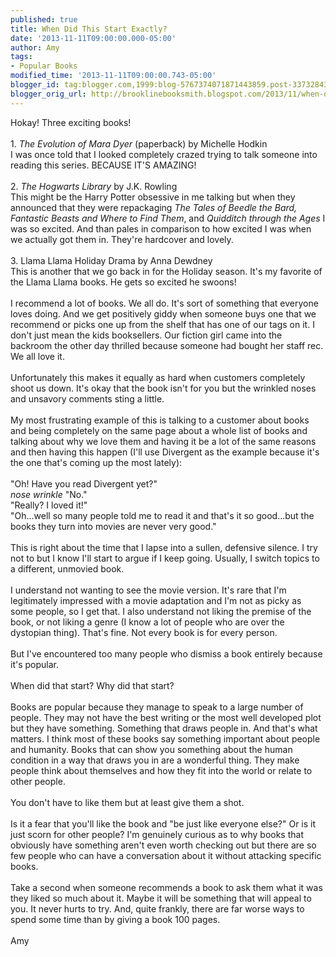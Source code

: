 ```yaml
---
published: true
title: When Did This Start Exactly?
date: '2013-11-11T09:00:00.000-05:00'
author: Amy
tags:
- Popular Books
modified_time: '2013-11-11T09:00:00.743-05:00'
blogger_id: tag:blogger.com,1999:blog-5767374071871443859.post-3373284390895984527
blogger_orig_url: http://brooklinebooksmith.blogspot.com/2013/11/when-did-this-start-exactly.html
---
```


Hokay! Three exciting books!<br /><br />1. <i>The Evolution of Mara Dyer</i> (paperback) by Michelle Hodkin<br />I was once told that I looked completely crazed trying to talk someone into reading this series. BECAUSE IT'S AMAZING!<br /><br />2. <i>The Hogwarts Library</i> by J.K. Rowling<br />This might be the Harry Potter obsessive in me talking but when they announced that they were repackaging <i>The Tales of Beedle the Bard, Fantastic Beasts and Where to Find Them</i>, and <i>Quidditch through the Ages</i> I was so excited. And than pales in comparison to how excited I was when we actually got them in. They're hardcover and lovely.<br /><br />3. Llama Llama Holiday Drama by Anna Dewdney<br />This is another that we go back in for the Holiday season. It's my favorite of the Llama Llama books. He gets so excited he swoons!<br /><br />I recommend a lot of books. We all do. It's sort of something that everyone loves doing. And we get positively giddy when someone buys one that we recommend or picks one up from the shelf that has one of our tags on it. I don't just mean the kids booksellers. Our fiction girl came into the backroom the other day thrilled because someone had bought her staff rec. We all love it.<br /><br />Unfortunately this makes it equally as hard when customers completely shoot us down. It's okay that the book isn't for you but the wrinkled noses and unsavory comments sting a little.<br /><br />My most frustrating example of this is talking to a customer about books and being completely on the same page about a whole list of books and talking about why we love them and having it be a lot of the same reasons and then having this happen (I'll use Divergent as the example because it's the one that's coming up the most lately):<br /><br />"Oh! Have you read Divergent yet?"<br />*nose wrinkle* "No."<br />"Really? I loved it!"<br />"Oh...well so many people told me to read it and that's it so good...but the books they turn into movies are never very good."<br /><br />This is right about the time that I lapse into a sullen, defensive silence. I try not to but I know I'll start to argue if I keep going. Usually, I switch topics to a different, unmovied book. <br /><br />I understand not wanting to see the movie version. It's rare that I'm legitimately impressed with a movie adaptation and I'm not as picky as some people, so I get that. I also understand not liking the premise of the book, or not liking a genre (I know a lot of people who are over the dystopian thing). That's fine. Not every book is for every person. <br /><br />But I've encountered too many people who dismiss a book entirely because it's popular. <br /><br />When did that start? Why did that start? <br /><br />Books are popular because they manage to speak to a large number of people. They may not have the best writing or the most well developed plot but they have something. Something that draws people in. And that's what matters. I think most of these books say something important about people and humanity. Books that can show you something about the human condition in a way that draws you in are a wonderful thing. They make people think about themselves and how they fit into the world or relate to other people. <br /><br />You don't have to like them but at least give them a shot. <br /><br />Is it a fear that you'll like the book and "be just like everyone else?" Or is it just scorn for other people? I'm genuinely curious as to why books that obviously have something aren't even worth checking out but there are so few people who can have a conversation about it without attacking specific books.<br /><br />Take a second when someone recommends a book to ask them what it was they liked so much about it. Maybe it will be something that will appeal to you. It never hurts to try. And, quite frankly, there are far worse ways to spend some time than by giving a book 100 pages. <br /><br />Amy<br /><br />